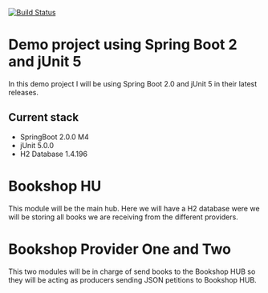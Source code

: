 [![Build Status](https://travis-ci.org/jesusgsdev/springboot2junit5.svg?branch=master)](https://travis-ci.org/jesusgsdev/springboot2junit5)

# Demo project using Spring Boot 2 and jUnit 5
In this demo project I will be using Spring Boot 2.0 and jUnit 5 in their latest releases.

## Current stack

- SpringBoot 2.0.0 M4
- jUnit 5.0.0
- H2 Database 1.4.196

# Bookshop HU
This module will be the main hub. Here we will have a H2 database were we will be storing
all books we are receiving from the different providers.

# Bookshop Provider One and Two
This two modules will be in charge of send books to the Bookshop HUB so they will be acting
as producers sending JSON petitions to Bookshop HUB. 
